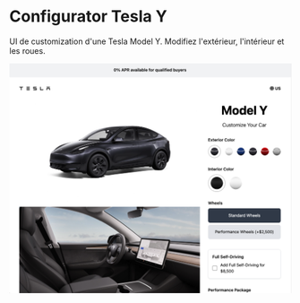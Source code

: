 # Configurator Tesla Y
UI de customization d'une Tesla Model Y. Modifiez l'extérieur, l'intérieur et les roues.

<img src="./img/screen.jpg" />

